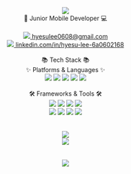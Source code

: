 <div align="center"><img src="https://capsule-render.vercel.app/api?type=waving&color=auto&height=200&section=header&text=🌰Hyesu%20Lee🐿&fontSize=70" /></div>
<div align="center">📱 Junior Mobile Developer 💻</br></br></div>
<div align="center">
  <a href="mailto:hyesulee0608@gmail.com"><img src="https://img.shields.io/badge/Gmail-EA4335?style=flat-square&logo=Gmail&logoColor=white&link=mailto:hyesulee0608@gmail.com"/> hyesulee0608@gmail.com</a>
</div>
<div align="center">
  <a href="https://www.linkedin.com/in/hyesu-lee-6a0602168/"><img src="https://img.shields.io/badge/LinkedIn-0A66C2?style=flat-square&logo=LinkedIn&logoColor=white&link=https://www.linkedin.com/in/hyesu-lee-6a0602168/"/> linkedin.com/in/hyesu-lee-6a0602168</a></div>
</div>  
</br>
<div align="center">
📚 Tech Stack 📚</br>
✨ Platforms & Languages ✨
</div>
<div align="center">
  <img src="https://img.shields.io/badge/Java-1071D3?style=flat&logo=Java&logoColor=white"/>
  <img src="https://img.shields.io/badge/Kotlin-7F52FF?style=flat&logo=Kotlin&logoColor=white"/>
  <img src="https://img.shields.io/badge/JavaScript-F7DF1E?style=flat&logo=JavaScript&logoColor=white"/>
  <img src="https://img.shields.io/badge/HTML5-E34F26?style=flat&logo=HTML5&logoColor=white"/>
  <img src="https://img.shields.io/badge/CSS3-1572B6?style=flat&logo=CSS3&logoColor=white"/>
</div>
</br>
<div align="center">
🛠 Frameworks & Tools 🛠
</div>
<div align="center">
  <img src="https://img.shields.io/badge/Android-3DDC84?style=flat&logo=Android&logoColor=white"/>
  <img src="https://img.shields.io/badge/Flutter-02569B?style=flat&logo=Flutter&logoColor=white"/>
  <img src="https://img.shields.io/badge/Vue.js-4FC08D?style=flat&logo=Vue.js&logoColor=white"/>
  <img src="https://img.shields.io/badge/Android Studio-3DDC84?style=flat&logo=Android Studio&logoColor=white"/></br>
  <img src="https://img.shields.io/badge/Visual Studio Code-007ACC?style=flat&logo=Visual Studio Code&logoColor=white"/>
  <img src="https://img.shields.io/badge/Eclipse IDE-2C2255?style=flat&logo=Eclipse IDE&logoColor=white"/>
  <img src="https://img.shields.io/badge/GitHub-181717?style=flat&logo=GitHub&logoColor=white"/>
  <img src="https://img.shields.io/badge/Git-F05032?style=flat&logo=Git&logoColor=white"/>
</div>
<br><br>
<div align="center">
  <img src="https://github-readme-stats.vercel.app/api/top-langs/?username=Hyesu68&layout=compact"></br>
  <img src="https://github-readme-stats.vercel.app/api?username=Hyesu68&show_icons=true">
</div>
<br><br>
<div align="center">
  <a href="https://hits.seeyoufarm.com"><img src="https://hits.seeyoufarm.com/api/count/incr/badge.svg?url=https%3A%2F%2Fgithub.com%2FHyesu68&count_bg=%2379C83D&title_bg=%23555555&icon=&icon_color=%23E7E7E7&title=hits&edge_flat=false"/></a>
</div>
